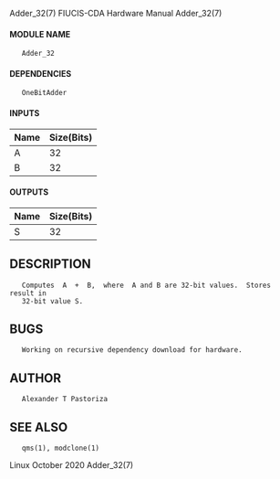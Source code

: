 Adder_32(7)               FIUCIS-CDA Hardware Manual               Adder_32(7)

#### MODULE NAME
       Adder_32

#### DEPENDENCIES
       OneBitAdder

#### INPUTS

Name | Size(Bits)
---------|---------
A   |     32    
B   |     32

#### OUTPUTS

Name | Size(Bits)
---------|---------
S   |     32

## DESCRIPTION
       Computes  A  +  B,  where  A and B are 32-bit values.  Stores result in
       32-bit value S.

## BUGS
       Working on recursive dependency download for hardware.

## AUTHOR
       Alexander T Pastoriza

## SEE ALSO
       qms(1), modclone(1)



Linux                            October 2020                      Adder_32(7)
